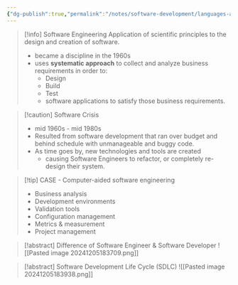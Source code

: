 ```yaml
---
{"dg-publish":true,"permalink":"/notes/software-development/languages-and-frameworks/full-stack-javascript-course-by-ibm-coursera/001-introduction-to-software-engineering/module-1-sdlc-software-development-lifecycle/001-what-is-software-engineering/","tags":["programming","softwareengineering","softwaredevelopment","SDLC"],"created":"2025-07-13T15:24:50.245+08:00"}
---
```



> [!info] Software Engineering
> Application of scientific principles to the design and creation of software.
>
> - became a discipline in the 1960s
> - uses **systematic approach** to collect and analyze business requirements in order to:
>   - Design
>   - Build
>   - Test
>   - software applications to satisfy those business requirements.

> [!caution] Software Crisis
>
> - mid 1960s - mid 1980s
> - Resulted from software development that ran over budget and behind schedule with unmanageable and buggy code.
> - As time goes by, new technologies and tools are created
>   - causing Software Engineers to refactor, or completely re-design their system.

> [!tip] CASE - Computer-aided software engineering
>
> - Business analysis
> - Development environments
> - Validation tools
> - Configuration management
> - Metrics & measurement
> - Project management

> [!abstract] Difference of Software Engineer & Software Developer
> ![[Pasted image 20241205183709.png]]

> [!abstract] Software Development Life Cycle (SDLC)
> ![[Pasted image 20241205183938.png]]
